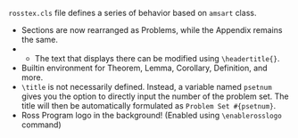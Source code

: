 `rosstex.cls` file defines a series of behavior based on `amsart` class.

* Sections are now rearranged as Problems, while the Appendix remains the same.
* * The text that displays there can be modified using `\headertitle{}`.
* Builtin environment for Theorem, Lemma, Corollary, Definition, and more.
* `\title` is not necessarily defined. Instead, a variable named `psetnum` gives you the option to directly input the number of the problem set. The title will then be automatically formulated as `Problem Set #{psetnum}`.
* Ross Program logo in the background! (Enabled using `\enablerosslogo` command)
